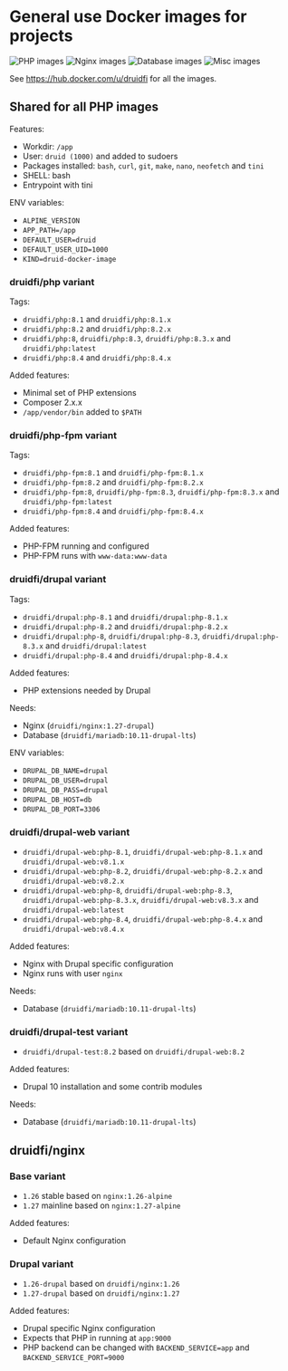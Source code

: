 # General use Docker images for projects

![PHP images](https://github.com/druidfi/docker-images/workflows/PHP%20images/badge.svg)
![Nginx images](https://github.com/druidfi/docker-images/workflows/Nginx%20images/badge.svg)
![Database images](https://github.com/druidfi/docker-images/workflows/Database%20images/badge.svg)
![Misc images](https://github.com/druidfi/docker-images/workflows/Misc%20images/badge.svg)

See https://hub.docker.com/u/druidfi for all the images.

## Shared for all PHP images

Features:

- Workdir: `/app`
- User: `druid (1000)` and added to sudoers
- Packages installed: `bash`, `curl`, `git`, `make`, `nano`, `neofetch` and `tini`
- SHELL: bash
- Entrypoint with tini

ENV variables:

- `ALPINE_VERSION`
- `APP_PATH=/app`
- `DEFAULT_USER=druid`
- `DEFAULT_USER_UID=1000`
- `KIND=druid-docker-image`

### druidfi/php variant

Tags:

- `druidfi/php:8.1` and `druidfi/php:8.1.x`
- `druidfi/php:8.2` and `druidfi/php:8.2.x`
- `druidfi/php:8`, `druidfi/php:8.3`, `druidfi/php:8.3.x` and `druidfi/php:latest`
- `druidfi/php:8.4` and `druidfi/php:8.4.x`

Added features:

- Minimal set of PHP extensions
- Composer 2.x.x
- `/app/vendor/bin` added  to `$PATH`

### druidfi/php-fpm variant

Tags:

- `druidfi/php-fpm:8.1` and `druidfi/php-fpm:8.1.x`
- `druidfi/php-fpm:8.2` and `druidfi/php-fpm:8.2.x`
- `druidfi/php-fpm:8`, `druidfi/php-fpm:8.3`, `druidfi/php-fpm:8.3.x` and `druidfi/php-fpm:latest`
- `druidfi/php-fpm:8.4` and `druidfi/php-fpm:8.4.x`

Added features:

- PHP-FPM running and configured
- PHP-FPM runs with `www-data:www-data`

### druidfi/drupal variant

Tags:

- `druidfi/drupal:php-8.1` and `druidfi/drupal:php-8.1.x`
- `druidfi/drupal:php-8.2` and `druidfi/drupal:php-8.2.x`
- `druidfi/drupal:php-8`, `druidfi/drupal:php-8.3`, `druidfi/drupal:php-8.3.x` and `druidfi/drupal:latest`
- `druidfi/drupal:php-8.4` and `druidfi/drupal:php-8.4.x`

Added features:

- PHP extensions needed by Drupal

Needs:

- Nginx (`druidfi/nginx:1.27-drupal`)
- Database (`druidfi/mariadb:10.11-drupal-lts`)

ENV variables:

- `DRUPAL_DB_NAME=drupal`
- `DRUPAL_DB_USER=drupal`
- `DRUPAL_DB_PASS=drupal`
- `DRUPAL_DB_HOST=db`
- `DRUPAL_DB_PORT=3306`

### druidfi/drupal-web variant

- `druidfi/drupal-web:php-8.1`, `druidfi/drupal-web:php-8.1.x` and `druidfi/drupal-web:v8.1.x`
- `druidfi/drupal-web:php-8.2`, `druidfi/drupal-web:php-8.2.x` and `druidfi/drupal-web:v8.2.x`
- `druidfi/drupal-web:php-8`, `druidfi/drupal-web:php-8.3`, `druidfi/drupal-web:php-8.3.x`, `druidfi/drupal-web:v8.3.x` and `druidfi/drupal-web:latest`
- `druidfi/drupal-web:php-8.4`, `druidfi/drupal-web:php-8.4.x` and `druidfi/drupal-web:v8.4.x`

Added features:

- Nginx with Drupal specific configuration
- Nginx runs with user `nginx`

Needs:

- Database (`druidfi/mariadb:10.11-drupal-lts`)

### druidfi/drupal-test variant

- `druidfi/drupal-test:8.2` based on `druidfi/drupal-web:8.2`

Added features:

- Drupal 10 installation and some contrib modules

Needs:

- Database (`druidfi/mariadb:10.11-drupal-lts`)

## druidfi/nginx

### Base variant

- `1.26` stable based on `nginx:1.26-alpine`
- `1.27` mainline based on `nginx:1.27-alpine`

Added features:

- Default Nginx configuration

### Drupal variant

- `1.26-drupal` based on `druidfi/nginx:1.26`
- `1.27-drupal` based on `druidfi/nginx:1.27`

Added features:

- Drupal specific Nginx configuration
- Expects that PHP in running at `app:9000`
- PHP backend can be changed with `BACKEND_SERVICE=app` and `BACKEND_SERVICE_PORT=9000`
